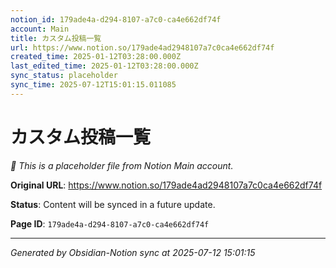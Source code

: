 ```yaml
---
notion_id: 179ade4a-d294-8107-a7c0-ca4e662df74f
account: Main
title: カスタム投稿一覧
url: https://www.notion.so/179ade4ad2948107a7c0ca4e662df74f
created_time: 2025-01-12T03:28:00.000Z
last_edited_time: 2025-01-12T03:28:00.000Z
sync_status: placeholder
sync_time: 2025-07-12T15:01:15.011085
---
```


# カスタム投稿一覧

*🔄 This is a placeholder file from Notion Main account.*

**Original URL**: https://www.notion.so/179ade4ad2948107a7c0ca4e662df74f

**Status**: Content will be synced in a future update.

**Page ID**: `179ade4a-d294-8107-a7c0-ca4e662df74f`

---

*Generated by Obsidian-Notion sync at 2025-07-12 15:01:15*
